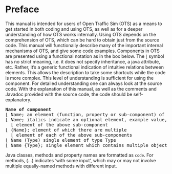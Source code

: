 # Preface

This manual is intended for users of Open Traffic Sim (OTS) as a means to get started in both coding and using OTS, as well as for a deeper understanding of how OTS works internally. Using OTS depends on the comprehension of OTS, which can be hard to obtain just from the source code. This manual will functionally describe many of the important internal mechanisms of OTS, and give some code examples. Components in OTS are presented using a functional notation as in the box below. The &lfloor; symbol has no strict meaning, i.e. it does not specify inheritance, a java attribute, etc. Rather, it’s a generic functional indication of intuitive relations between elements. This allows the description to take some shortcuts while the code is more complex. This level of understanding is sufficient for using the component. For detailed understanding one can always look at the source code. With the explanation of this manual, as well as the comments and Javadoc provided with the source code, the code should be self-explanatory. 

<pre>
<b>Name of component</b>
&lfloor; Name; an element (function, property or sub-component) of the component
&lfloor; <i>Name</i>; italics indicate an optional element, example value, or example implementation. 
  &lfloor; element of the above sub-component
&lfloor; {Name}; element of which there are multiple
  &lfloor; element of each of the above sub-components
&lfloor; Name (Type) single element of type Type
&lfloor; Name {Type}; single element which contains multiple objects of type Type, for example as an array, set or map
</pre>

Java classes, methods and property names are formatted as `code`. For methods, (…) indicates ‘with some input’, which may or may not involve multiple equally-named methods with different input.
